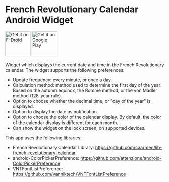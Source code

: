 French Revolutionary Calendar Android Widget
============================================

<a href="https://f-droid.org/repository/browse/?fdid=ca.rmen.android.frenchcalendar" target="_blank">
<img src="https://f-droid.org/badge/get-it-on.png" alt="Get it on F-Droid" height="80"/></a>
<a href="https://play.google.com/store/apps/details?id=ca.rmen.android.frenchcalendar" target="_blank">
<img src="https://play.google.com/intl/en_us/badges/images/generic/en-play-badge.png" alt="Get it on Google Play" height="80"/></a>

Widget which displays the current date and time in the French Revolutionary calendar. The widget supports the following preferences:
* Update frequency: every minute, or once a day.
* Calculation method: method used to determine the first day of the year: Based on the autumn equinox, the Romme method, or the von Mädler method (128-year rule).
* Option to choose whether the decimal time, or "day of the year" is displayed.
* Option to display the date as notification.
* Option to choose the color of the calendar display.  By default, the color of the calendar display is different for each month.
* Can show the widget on the lock screen, on supported devices.

This app uses the following libraries:
* French Revolutionary Calendar Library: https://github.com/caarmen/lib-french-revolutionary-calendar
* android-ColorPickerPreference: https://github.com/attenzione/android-ColorPickerPreference
* VNTFontListPreference: https://github.com/vanniktech/VNTFontListPreference
